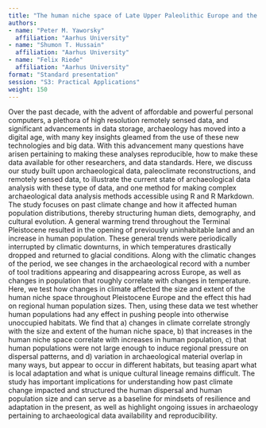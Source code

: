 ```yaml
---
title: "The human niche space of Late Upper Paleolithic Europe and the effects of climate and population growth"
authors:
- name: "Peter M. Yaworsky"
  affiliation: "Aarhus University"
- name: "Shumon T. Hussain"
  affiliation: "Aarhus University"
- name: "Felix Riede"
  affiliation: "Aarhus University"
format: "Standard presentation"
session: "S3: Practical Applications"
weight: 150
---
```


Over the past decade, with the advent of affordable and powerful personal computers, a plethora of high resolution remotely sensed data, and significant advancements in data storage, archaeology has moved into a digital age, with many key insights gleamed from the use of these new technologies and big data. With this advancement many questions have arisen pertaining to making these analyses reproducible, how to make these data available for other researchers, and data standards. Here, we discuss our study built upon archaeological data, paleoclimate reconstructions, and remotely sensed data, to illustrate the current state of archaeological data analysis with these type of data, and one method for making complex archaeological data analysis methods accessible using R and R Markdown. The study focuses on past climate change and how it affected human population distributions, thereby structuring human diets, demography, and cultural evolution. A general warming trend throughout the Terminal Pleistocene resulted in the opening of previously uninhabitable land and an increase in human population. These general trends were periodically interrupted by climatic downturns, in which temperatures drastically dropped and returned to glacial conditions. Along with the climatic changes of the period, we see changes in the archaeological record with a number of tool traditions appearing and disappearing across Europe, as well as changes in population that roughly correlate with changes in temperature.  Here, we test how changes in climate affected the size and extent of the human niche space throughout Pleistocene Europe and the effect this had on regional human population sizes. Then, using these data we test whether human populations had any effect in pushing people into otherwise unoccupied habitats. We find that a) changes in climate correlate strongly with the size and extent of the human niche space, b) that increases in the human niche space correlate with increases in human population, c) that human populations were not large enough to induce regional pressure on dispersal patterns, and d) variation in archaeological material overlap in many ways, but appear to occur in different habitats, but teasing apart what is local adaptation and what is unique cultural lineage remains difficult. The study has important implications for understanding how past climate change impacted and structured the human dispersal and human population size and can serve as a baseline for mindsets of resilience and adaptation in the present, as well as highlight ongoing issues in archaeology pertaining to archaeological data availability and reproducibility.
